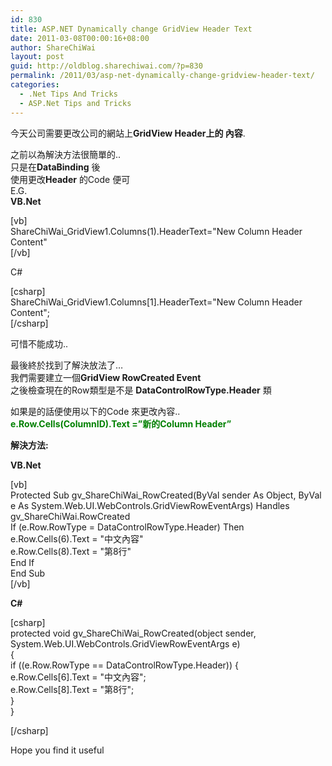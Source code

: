 ```yaml
---
id: 830
title: ASP.NET Dynamically change GridView Header Text
date: 2011-03-08T00:00:16+08:00
author: ShareChiWai
layout: post
guid: http://oldblog.sharechiwai.com/?p=830
permalink: /2011/03/asp-net-dynamically-change-gridview-header-text/
categories:
  - .Net Tips And Tricks
  - ASP.Net Tips and Tricks
---
```

今天公司需要更改公司的網站上**GridView Header上的 內容**.

之前以為解決方法很簡單的..  
只是在**DataBinding** 後  
使用更改**Header** 的Code 便可  
E.G.  
**VB.Net**

[vb]  
ShareChiWai_GridView1.Columns(1).HeaderText="New Column Header Content"  
[/vb]

C#

[csharp]  
ShareChiWai_GridView1.Columns[1].HeaderText="New Column Header Content";  
[/csharp]

可惜不能成功..

最後終於找到了解決放法了&#8230;  
我們需要建立一個**GridView RowCreated Event**  
之後檢查現在的Row類型是不是 **DataControlRowType.Header** 類

如果是的話便使用以下的Code 來更改內容..  
**<span style="color: #008000;">e.Row.Cells(ColumnID).Text =&#8221;新的Column Header&#8221;</span>**

**解決方法:**

**VB.Net**

[vb]  
Protected Sub gv\_ShareChiWai\_RowCreated(ByVal sender As Object, ByVal e As System.Web.UI.WebControls.GridViewRowEventArgs) Handles gv_ShareChiWai.RowCreated  
If (e.Row.RowType = DataControlRowType.Header) Then  
e.Row.Cells(6).Text = "中文內容"  
e.Row.Cells(8).Text = "第8行"  
End If  
End Sub  
[/vb]

**C#**

[csharp]  
protected void gv\_ShareChiWai\_RowCreated(object sender, System.Web.UI.WebControls.GridViewRowEventArgs e)  
{  
if ((e.Row.RowType == DataControlRowType.Header)) {  
e.Row.Cells[6].Text = "中文內容";  
e.Row.Cells[8].Text = "第8行";  
}  
}

[/csharp]

Hope you find it useful

&nbsp;